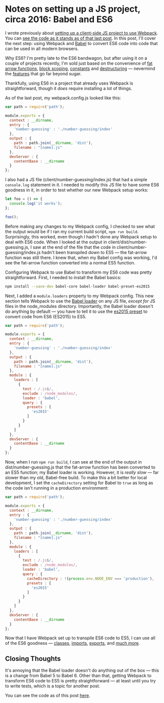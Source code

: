 # Notes on setting up a JS project, circa 2016: Babel and ES6

I wrote previously about [setting up a client-side JS project to use Webpack](http://rmurphey.com/blog/2016/01/19/notes-on-setting-up-js-project-2016-webpack). You can [see the code as it stands as of that last post](https://github.com/rmurphey/js-games/tree/1fe5862861181749f53ba54ff74698f3d4499f8e). In this post, I'll cover the next step: using Webpack and [Babel](https://babeljs.io/) to convert ES6 code into code that can be used in all modern browsers.

Why ES6? I'm pretty late to the ES6 bandwagon, but after using it on a couple of projects recently, I'm sold just based on the convenience of [fat arrow functions](https://developer.mozilla.org/en-US/docs/Web/JavaScript/Reference/Functions/Arrow_functions), [block scoping](https://developer.mozilla.org/en-US/docs/Web/JavaScript/Reference/Statements/let), [constants](https://developer.mozilla.org/en-US/docs/Web/JavaScript/Reference/Statements/const) and [destructuring](https://developer.mozilla.org/en-US/docs/Web/JavaScript/Reference/Operators/Destructuring_assignment) — nevermind the [features](https://github.com/lukehoban/es6features) that go far beyond sugar.

Thankfully, using ES6 in a project that already uses Webpack is straightforward, though it *does* require installing a lot of things.

As of the last post, my webpack.config.js looked like this:

```js
var path = require('path');

module.exports = {
  context : __dirname,
  entry : {
    'number-guessing' : './number-guessing/index'
  },
  output : {
    path : path.join(__dirname, 'dist'),
    filename : "[name].js"
  },
  devServer : {
    contentBase : __dirname
  }
};
```

I also had a JS file (client/number-guessing/index.js) that had a simple `console.log` statement in it. I needed to modify this JS file to have some ES6 goodness in it, in order to test whether our new Webpack setup works:

```js
let foo = () => {
  console.log('it works');
};

foo();
```

Before making any changes to my Webpack config, I checked to see what the output would be if I ran my current build script, `npm run build`. Surprisingly, this worked, even though I hadn't done any Webpack setup to deal with ES6 code. When I looked at the output in client/dist/number-guessing.js, I saw at the end of the file that the code in client/number-guessing/index.js hadn't been transpiled down to ES5 — the fat-arrow function was still there. I knew that, when my Babel config was working, I'd see the fat-arrow function converted into a normal ES5 function.

Configuring Webpack to use Babel to transform my ES6 code was pretty straightforward. First, I needed to install the Babel basics:

```sh
npm install --save-dev babel-core babel-loader babel-preset-es2015
```

Next, I added a `module.loaders` property to my Webpack config. This new section tells Webpack to use the [Babel loader](https://github.com/babel/babel-loader) on any JS file, *except for* JS files in the node_modules directory. Importantly, the Babel loader doesn't do anything by default — you have to tell it to use the [es2015 preset](https://babeljs.io/docs/plugins/preset-es2015/) to convert code from ES6 (ES2015) to ES5.

```js
var path = require('path');

module.exports = {
  context : __dirname,
  entry : {
    'number-guessing' : './number-guessing/index'
  },
  output : {
    path : path.join(__dirname, 'dist'),
    filename : "[name].js"
  },
  module : {
    loaders : [
      {
        test : /.js$/,
        exclude : /node_modules/,
        loader : 'babel',
        query : {
          presets : [
            'es2015'
          ]
        }
      }
    ]
  },
  devServer : {
    contentBase : __dirname
  }
};
```

Now, when I run `npm run build`, I can see at the end of the output in dist/number-guessing.js that the fat-arrow function has been converted to an ES5 function; my Babel loader is working. However, it is *really slow* — far slower than my old, Babel-free build. To make this a bit better for local development, I set the `cacheDirectory` setting for Babel to `true` as long as the code isn't running in a production environment:

```js
var path = require('path');

module.exports = {
  context : __dirname,
  entry : {
    'number-guessing' : './number-guessing/index'
  },
  output : {
    path : path.join(__dirname, 'dist'),
    filename : "[name].js"
  },
  module : {
    loaders : [
      {
        test : /.js$/,
        exclude : /node_modules/,
        loader : 'babel',
        query : {
          cacheDirectory : !(process.env.NODE_ENV === 'production'),
          presets : [
            'es2015'
          ]
        }
      }
    ]
  },
  devServer : {
    contentBase : __dirname
  }
};
```

Now that I have Webpack set up to transpile ES6 code to ES5, I can use all of the ES6 goodness — [classes](https://developer.mozilla.org/en-US/docs/Web/JavaScript/Reference/Classes), [imports](https://developer.mozilla.org/en-US/docs/Web/JavaScript/Reference/Statements/import), [exports](https://developer.mozilla.org/en-US/docs/Web/JavaScript/Reference/Statements/export), and [much more](https://github.com/lukehoban/es6features).

## Closing Thoughts

It's annoying that the Babel loader doesn't do anything out of the box — this is a change from Babel 5 to Babel 6. Other than that, getting Webpack to transform ES6 code to ES5 is pretty straightforward — at least until you try to write tests, which is a topic for another post.

You can see the code as of this post [here](https://github.com/rmurphey/js-games/tree/6192eaff86d0d580c5000298f3a79e1ec83485ea).
